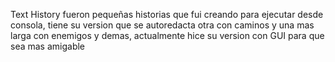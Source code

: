 Text History fueron pequeñas historias que fui creando para ejecutar desde consola, tiene su version que se autoredacta otra con caminos y una mas larga con enemigos y demas, actualmente hice su version con GUI para que sea mas amigable

